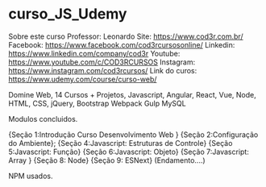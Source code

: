 # curso_JS_Udemy

Sobre este curso 
Professor: Leonardo 
Site: https://www.cod3r.com.br/
Facebook: https://www.facebook.com/cod3rcursosonline/
Linkedin: https://www.linkedin.com/company/cod3r
Youtube: https://www.youtube.com/c/COD3RCURSOS
Instagram: https://www.instagram.com/cod3rcursos/
Link do curos: https://www.udemy.com/course/curso-web/

Domine Web, 14 Cursos + Projetos, Javascript, Angular, React, Vue, Node, HTML, CSS, jQuery, Bootstrap Webpack Gulp MySQL

Modulos concluidos.

{Seção 1:Introdução Curso Desenvolvimento Web }
{Seção 2:Configuração do Ambiente};
{Seção 4:Javascript: Estruturas de Controle}
{Seção 5:Javascript: Função}
{Seção 6:Javascript: Objeto}
{Seção 7:Javascript: Array } 
{Seção 8: Node} 
{Seção 9: ESNext} (Endamento....)


NPM usados.